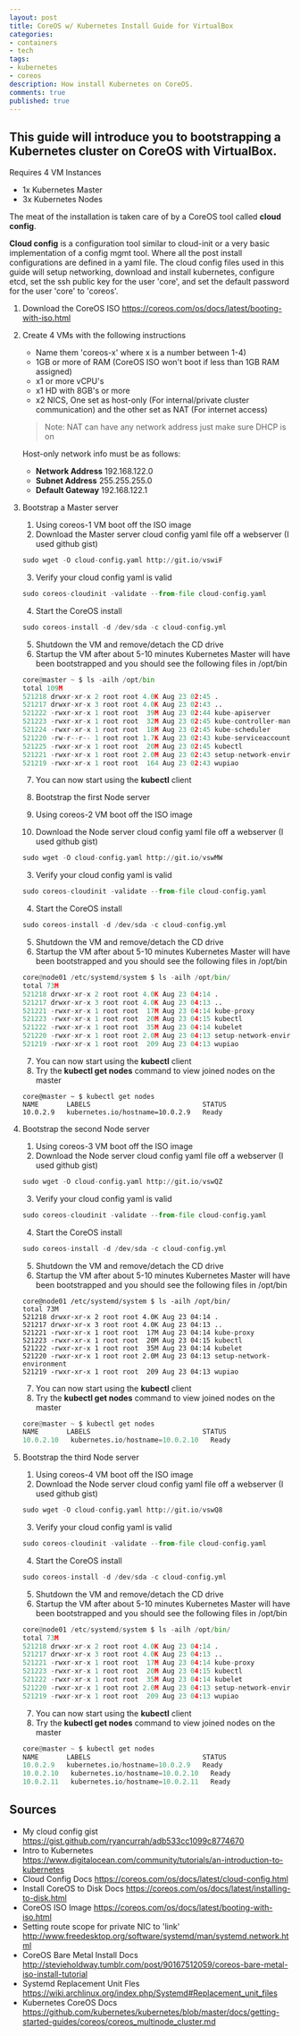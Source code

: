 ```yaml
---
layout: post
title: CoreOS w/ Kubernetes Install Guide for VirtualBox
categories: 
- containers
- tech
tags: 
- kubernetes
- coreos
description: How install Kubernetes on CoreOS.
comments: true
published: true
---
```



## This guide will introduce you to bootstrapping a Kubernetes cluster on CoreOS with VirtualBox.

Requires 4 VM Instances

- 1x Kubernetes Master
- 3x Kubernetes Nodes

The meat of the installation is taken care of by a CoreOS tool called **cloud config**.

**Cloud config** is a configuration tool similar to cloud-init or a very basic implementation of a config mgmt tool.  Where all the post install configurations are defined in a yaml file. The cloud config files used in this guide will setup networking, download and install kubernetes, configure etcd, set the ssh public key for the user 'core', and set the default password for the user 'core' to 'coreos'.

1. Download the CoreOS ISO <https://coreos.com/os/docs/latest/booting-with-iso.html>

2. Create 4 VMs with the following instructions

    - Name them 'coreos-x' where x is a number between 1-4)
    - 1GB or more of RAM (CoreOS ISO won't boot if less than 1GB RAM assigned)
    - x1 or more vCPU's
    - x1 HD with 8GB's or more
    - x2 NICS, One set as host-only (For internal/private cluster communication) and the other set as NAT (For internet access)


    > Note: 
    > NAT can have any network address just make sure DHCP is on


    Host-only network info must be as follows:

    - **Network Address** 192.168.122.0
    - **Subnet Address** 255.255.255.0
    - **Default Gateway** 192.168.122.1

3. Bootstrap a Master server

    1. Using coreos-1 VM boot off the ISO image
    2. Download the Master server cloud config yaml file off a webserver (I used github gist)

    ``` python
    sudo wget -O cloud-config.yaml http://git.io/vswiF
    ```


    3. Verify your cloud config yaml is valid
    
    ``` python
    sudo coreos-cloudinit -validate --from-file cloud-config.yaml
    ```
    
    
    4. Start the CoreOS install
    
    ``` python
    sudo coreos-install -d /dev/sda -c cloud-config.yml
    ```

    
    5. Shutdown the VM and remove/detach the CD drive
    6. Startup the VM after about 5-10 minutes Kubernetes Master will have been bootstrapped and you should see the following files in /opt/bin

    ``` python
    core@master ~ $ ls -ailh /opt/bin
    total 109M
    521218 drwxr-xr-x 2 root root 4.0K Aug 23 02:45 .
    521217 drwxr-xr-x 3 root root 4.0K Aug 23 02:43 ..
    521222 -rwxr-xr-x 1 root root  39M Aug 23 02:44 kube-apiserver
    521223 -rwxr-xr-x 1 root root  32M Aug 23 02:45 kube-controller-manager
    521224 -rwxr-xr-x 1 root root  18M Aug 23 02:45 kube-scheduler
    521220 -rw-r--r-- 1 root root 1.7K Aug 23 02:43 kube-serviceaccount.key
    521225 -rwxr-xr-x 1 root root  20M Aug 23 02:45 kubectl
    521221 -rwxr-xr-x 1 root root 2.0M Aug 23 02:43 setup-network-environment
    521219 -rwxr-xr-x 1 root root  164 Aug 23 02:43 wupiao
    ```


    7. You can now start using the **kubectl** client
    
    4. Bootstrap the first Node server
    1. Using coreos-2 VM boot off the ISO image
    2. Download the Node server cloud config yaml file off a webserver (I used github gist)
    
    ``` python
    sudo wget -O cloud-config.yaml http://git.io/vswMW
    ```


    3. Verify your cloud config yaml is valid
    ``` python
    sudo coreos-cloudinit -validate --from-file cloud-config.yaml
    ```


    4. Start the CoreOS install
    
    ``` python
    sudo coreos-install -d /dev/sda -c cloud-config.yml
    ```


    5. Shutdown the VM and remove/detach the CD drive
    6. Startup the VM after about 5-10 minutes Kubernetes Master will have been bootstrapped and you should see the following files in /opt/bin
    
    ``` python
    core@node01 /etc/systemd/system $ ls -ailh /opt/bin/
    total 73M
    521218 drwxr-xr-x 2 root root 4.0K Aug 23 04:14 .
    521217 drwxr-xr-x 3 root root 4.0K Aug 23 04:13 ..
    521221 -rwxr-xr-x 1 root root  17M Aug 23 04:14 kube-proxy
    521223 -rwxr-xr-x 1 root root  20M Aug 23 04:15 kubectl
    521222 -rwxr-xr-x 1 root root  35M Aug 23 04:14 kubelet
    521220 -rwxr-xr-x 1 root root 2.0M Aug 23 04:13 setup-network-environment
    521219 -rwxr-xr-x 1 root root  209 Aug 23 04:13 wupiao
    ```


    7. You can now start using the **kubectl** client
    8. Try the **kubectl get nodes** command to view joined nodes on the master
    
    ```
    core@master ~ $ kubectl get nodes
    NAME       LABELS                            STATUS
    10.0.2.9   kubernetes.io/hostname=10.0.2.9   Ready
    ```

5. Bootstrap the second Node server
    1. Using coreos-3 VM boot off the ISO image
    2. Download the Node server cloud config yaml file off a webserver (I used github gist)
    
    ``` python
    sudo wget -O cloud-config.yaml http://git.io/vswQZ
    ```
    
    
    3. Verify your cloud config yaml is valid
    
    ``` python
    sudo coreos-cloudinit -validate --from-file cloud-config.yaml
    ```
    
    
    4. Start the CoreOS install
    
    ``` python
    sudo coreos-install -d /dev/sda -c cloud-config.yml
    ```
    
    
    5. Shutdown the VM and remove/detach the CD drive
    6. Startup the VM after about 5-10 minutes Kubernetes Master will have been bootstrapped and you should see the following files in /opt/bin
    
    ```
    core@node01 /etc/systemd/system $ ls -ailh /opt/bin/
    total 73M
    521218 drwxr-xr-x 2 root root 4.0K Aug 23 04:14 .
    521217 drwxr-xr-x 3 root root 4.0K Aug 23 04:13 ..
    521221 -rwxr-xr-x 1 root root  17M Aug 23 04:14 kube-proxy
    521223 -rwxr-xr-x 1 root root  20M Aug 23 04:15 kubectl
    521222 -rwxr-xr-x 1 root root  35M Aug 23 04:14 kubelet
    521220 -rwxr-xr-x 1 root root 2.0M Aug 23 04:13 setup-network-environment
    521219 -rwxr-xr-x 1 root root  209 Aug 23 04:13 wupiao
    ```
    
    
    7. You can now start using the **kubectl** client
    8. Try the **kubectl get nodes** command to view joined nodes on the master
    
    
    ``` python
    core@master ~ $ kubectl get nodes
    NAME       LABELS                            STATUS
    10.0.2.10   kubernetes.io/hostname=10.0.2.10   Ready
    ```


6. Bootstrap the third Node server
    1. Using coreos-4 VM boot off the ISO image
    2. Download the Node server cloud config yaml file off a webserver (I used github gist)
    
    ``` python
    sudo wget -O cloud-config.yaml http://git.io/vswQ8
    ```
    
    
    3. Verify your cloud config yaml is valid
    ``` python
    sudo coreos-cloudinit -validate --from-file cloud-config.yaml
    ```
    
    4. Start the CoreOS install
    ``` python
    sudo coreos-install -d /dev/sda -c cloud-config.yml
    ```
    
    5. Shutdown the VM and remove/detach the CD drive
    6. Startup the VM after about 5-10 minutes Kubernetes Master will have been bootstrapped and you should see the following files in /opt/bin
    
    ``` python
    core@node01 /etc/systemd/system $ ls -ailh /opt/bin/
    total 73M
    521218 drwxr-xr-x 2 root root 4.0K Aug 23 04:14 .
    521217 drwxr-xr-x 3 root root 4.0K Aug 23 04:13 ..
    521221 -rwxr-xr-x 1 root root  17M Aug 23 04:14 kube-proxy
    521223 -rwxr-xr-x 1 root root  20M Aug 23 04:15 kubectl
    521222 -rwxr-xr-x 1 root root  35M Aug 23 04:14 kubelet
    521220 -rwxr-xr-x 1 root root 2.0M Aug 23 04:13 setup-network-environment
    521219 -rwxr-xr-x 1 root root  209 Aug 23 04:13 wupiao
    ```
    
    
    7. You can now start using the **kubectl** client
    8. Try the **kubectl get nodes** command to view joined nodes on the master         
    
    ``` python
    core@master ~ $ kubectl get nodes
    NAME       LABELS                            STATUS
    10.0.2.9   kubernetes.io/hostname=10.0.2.9   Ready
    10.0.2.10   kubernetes.io/hostname=10.0.2.10   Ready
    10.0.2.11   kubernetes.io/hostname=10.0.2.11   Ready
    ```

## Sources
- My cloud config gist <https://gist.github.com/ryancurrah/adb533cc1099c8774670>
- Intro to Kubernetes <https://www.digitalocean.com/community/tutorials/an-introduction-to-kubernetes>
- Cloud Config Docs <https://coreos.com/os/docs/latest/cloud-config.html>
- Install CoreOS to Disk Docs <https://coreos.com/os/docs/latest/installing-to-disk.html>
- CoreOS ISO Image <https://coreos.com/os/docs/latest/booting-with-iso.html>
- Setting route scope for private NIC to 'link' <http://www.freedesktop.org/software/systemd/man/systemd.network.html>
- CoreOS Bare Metal Install Docs <http://stevieholdway.tumblr.com/post/90167512059/coreos-bare-metal-iso-install-tutorial>
- Systemd Replacement Unit Fles <https://wiki.archlinux.org/index.php/Systemd#Replacement_unit_files>
- Kubernetes CoreOS Docs <https://github.com/kubernetes/kubernetes/blob/master/docs/getting-started-guides/coreos/coreos_multinode_cluster.md>
